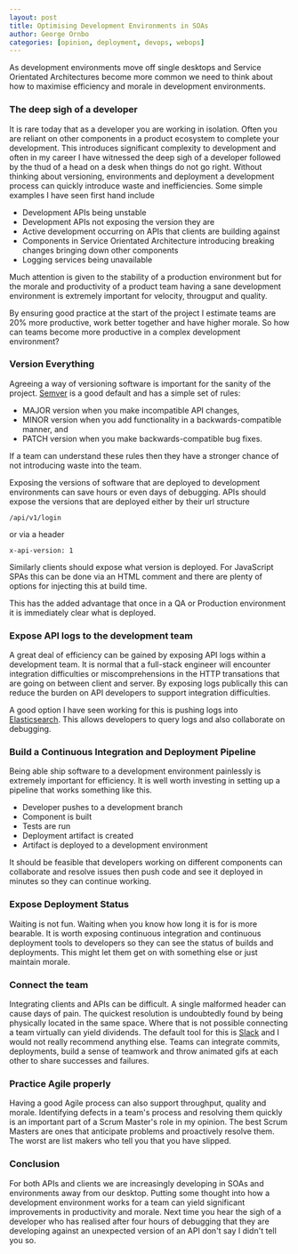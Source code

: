 ```yaml
---
layout: post
title: Optimising Development Environments in SOAs
author: George Ornbo
categories: [opinion, deployment, devops, webops]
---
```


As development environments move off single desktops and Service Orientated Architectures become more common we need to think about how to maximise efficiency and morale in development environments. 

### The deep sigh of a developer

It is rare today that as a developer you are working in isolation. Often you are reliant on other components in a product ecosystem to complete your development. This introduces significant complexity to development and often in my career I have witnessed the deep sigh of a developer followed by the thud of a head on a desk when things do not go right. Without thinking about versioning, environments and deployment a development process can quickly introduce waste and inefficiencies. Some simple examples I have seen first hand include

* Development APIs being unstable
* Development APIs not exposing the version they are
* Active development occurring on APIs that clients are building against
* Components in Service Orientated Architecture introducing breaking changes bringing down other components
* Logging services being unavailable

Much attention is given to the stability of a production environment but for the morale and productivity of a product team having a sane development environment is extremely important for velocity, througput and quality. 

By ensuring good practice at the start of the project I estimate teams are 20% more productive, work better together and have higher morale. So how can teams become more productive in a complex development environment?

### Version Everything

Agreeing a way of versioning software is important for the sanity of the project. [Semver][1] is a good default and has a simple set of rules:

* MAJOR version when you make incompatible API changes,
* MINOR version when you add functionality in a backwards-compatible manner, and
* PATCH version when you make backwards-compatible bug fixes.

If a team can understand these rules then they have a stronger chance of not introducing waste into the team. 

Exposing the versions of software that are deployed to development environments can save hours or even days of debugging. APIs should expose the versions that are deployed either by their url structure

`/api/v1/login`

or via a header

`x-api-version: 1`

Similarly clients should expose what version is deployed. For JavaScript SPAs this can be done via an HTML comment and there are plenty of options for injecting this at build time. 

This has the added advantage that once in a QA or Production environment it is immediately clear what is deployed. 

### Expose API logs to the development team

A great deal of efficiency can be gained by exposing API logs within a development team. It is normal that a full-stack engineer will encounter integration difficulties or miscomprehensions in the HTTP transations that are going on between client and server. By exposing logs publically this can reduce the burden on API developers to support integration difficulties.

A good option I have seen working for this is pushing logs into [Elasticsearch][2]. This allows developers to query logs and also collaborate on debugging. 

### Build a Continuous Integration and Deployment Pipeline

Being able ship software to a development environment painlessly is extremely important for efficiency. It is well worth investing in setting up a pipeline that works something like this.

* Developer pushes to a development branch
* Component is built
* Tests are run
* Deployment artifact is created
* Artifact is deployed to a development environment

It should be feasible that developers working on different components can collaborate and resolve issues then push code and see it deployed in minutes so they can continue working. 

### Expose Deployment Status

Waiting is not fun. Waiting when you know how long it is for is more bearable. It is worth exposing continuous integration and continuous deployment tools to developers so they can see the status of builds and deployments. This might let them get on with something else or just maintain morale. 

### Connect the team

Integrating clients and APIs can be difficult. A single malformed header can cause days of pain. The quickest resolution is undoubtedly found by being physically located in the same space. Where that is not possible connecting a team virtually can yield dividends. The default tool for this is [Slack][3] and I would not really recommend anything else. Teams can integrate commits, deployments, build a sense of teamwork and throw animated gifs at each other to share successes and failures. 

### Practice Agile properly

Having a good Agile process can also support throughput, quality and morale. Identifying defects in a team's process and resolving them quickly is an important part of a Scrum Master's role in my opinion. The best Scrum Masters are ones that anticipate problems and proactively resolve them. The worst are list makers who tell you that you have slipped.

### Conclusion

For both APIs and clients we are increasingly developing in SOAs and environments away from our desktop. Putting some thought into how a development environment works for a team can yield significant improvements in productivity and morale. Next time you hear the sigh of a developer who has realised after four hours of debugging that they are developing against an unexpected version of an API don't say I didn't tell you so. 

[1]: http://semver.org/
[2]: https://www.elastic.co/products/elasticsearch
[3]: https://slack.com/
